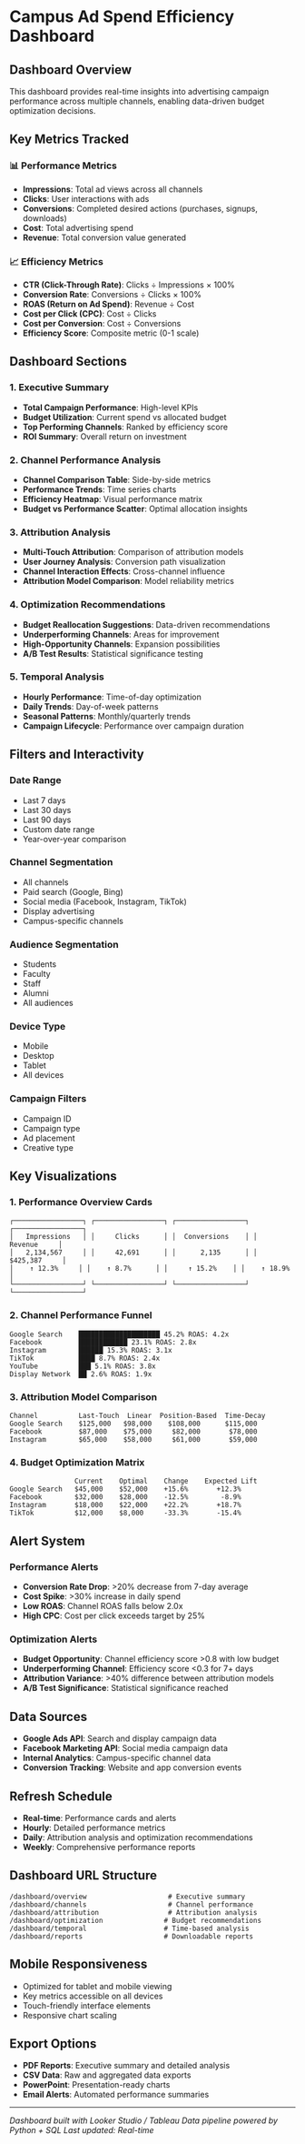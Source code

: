 # Campus Ad Spend Efficiency Dashboard

## Dashboard Overview
This dashboard provides real-time insights into advertising campaign performance across multiple channels, enabling data-driven budget optimization decisions.

## Key Metrics Tracked

### 📊 Performance Metrics
- **Impressions**: Total ad views across all channels
- **Clicks**: User interactions with ads
- **Conversions**: Completed desired actions (purchases, signups, downloads)
- **Cost**: Total advertising spend
- **Revenue**: Total conversion value generated

### 📈 Efficiency Metrics
- **CTR (Click-Through Rate)**: Clicks ÷ Impressions × 100%
- **Conversion Rate**: Conversions ÷ Clicks × 100%
- **ROAS (Return on Ad Spend)**: Revenue ÷ Cost
- **Cost per Click (CPC)**: Cost ÷ Clicks
- **Cost per Conversion**: Cost ÷ Conversions
- **Efficiency Score**: Composite metric (0-1 scale)

## Dashboard Sections

### 1. Executive Summary
- **Total Campaign Performance**: High-level KPIs
- **Budget Utilization**: Current spend vs allocated budget
- **Top Performing Channels**: Ranked by efficiency score
- **ROI Summary**: Overall return on investment

### 2. Channel Performance Analysis
- **Channel Comparison Table**: Side-by-side metrics
- **Performance Trends**: Time series charts
- **Efficiency Heatmap**: Visual performance matrix
- **Budget vs Performance Scatter**: Optimal allocation insights

### 3. Attribution Analysis
- **Multi-Touch Attribution**: Comparison of attribution models
- **User Journey Analysis**: Conversion path visualization
- **Channel Interaction Effects**: Cross-channel influence
- **Attribution Model Comparison**: Model reliability metrics

### 4. Optimization Recommendations
- **Budget Reallocation Suggestions**: Data-driven recommendations
- **Underperforming Channels**: Areas for improvement
- **High-Opportunity Channels**: Expansion possibilities
- **A/B Test Results**: Statistical significance testing

### 5. Temporal Analysis
- **Hourly Performance**: Time-of-day optimization
- **Daily Trends**: Day-of-week patterns
- **Seasonal Patterns**: Monthly/quarterly trends
- **Campaign Lifecycle**: Performance over campaign duration

## Filters and Interactivity

### Date Range
- Last 7 days
- Last 30 days
- Last 90 days
- Custom date range
- Year-over-year comparison

### Channel Segmentation
- All channels
- Paid search (Google, Bing)
- Social media (Facebook, Instagram, TikTok)
- Display advertising
- Campus-specific channels

### Audience Segmentation
- Students
- Faculty
- Staff
- Alumni
- All audiences

### Device Type
- Mobile
- Desktop
- Tablet
- All devices

### Campaign Filters
- Campaign ID
- Campaign type
- Ad placement
- Creative type

## Key Visualizations

### 1. Performance Overview Cards
```
┌─────────────────┐ ┌─────────────────┐ ┌─────────────────┐ ┌─────────────────┐
│   Impressions   │ │     Clicks      │ │  Conversions    │ │     Revenue     │
│   2,134,567     │ │     42,691      │ │      2,135      │ │    $425,387     │
│    ↑ 12.3%     │ │    ↑ 8.7%      │ │     ↑ 15.2%    │ │    ↑ 18.9%     │
└─────────────────┘ └─────────────────┘ └─────────────────┘ └─────────────────┘
```

### 2. Channel Performance Funnel
```
Google Search    ████████████████████ 45.2% ROAS: 4.2x
Facebook         ████████████ 23.1% ROAS: 2.8x
Instagram        ██████ 15.3% ROAS: 3.1x
TikTok           ████ 8.7% ROAS: 2.4x
YouTube          ███ 5.1% ROAS: 3.8x
Display Network  ██ 2.6% ROAS: 1.9x
```

### 3. Attribution Model Comparison
```
Channel          Last-Touch  Linear  Position-Based  Time-Decay
Google Search    $125,000   $98,000    $108,000      $115,000
Facebook         $87,000    $75,000     $82,000       $78,000
Instagram        $65,000    $58,000     $61,000       $59,000
```

### 4. Budget Optimization Matrix
```
                Current    Optimal    Change    Expected Lift
Google Search   $45,000    $52,000    +15.6%       +12.3%
Facebook        $32,000    $28,000    -12.5%        -8.9%
Instagram       $18,000    $22,000    +22.2%       +18.7%
TikTok          $12,000    $8,000     -33.3%       -15.4%
```

## Alert System

### Performance Alerts
- **Conversion Rate Drop**: >20% decrease from 7-day average
- **Cost Spike**: >30% increase in daily spend
- **Low ROAS**: Channel ROAS falls below 2.0x
- **High CPC**: Cost per click exceeds target by 25%

### Optimization Alerts
- **Budget Opportunity**: Channel efficiency score >0.8 with low budget
- **Underperforming Channel**: Efficiency score <0.3 for 7+ days
- **Attribution Variance**: >40% difference between attribution models
- **A/B Test Significance**: Statistical significance reached

## Data Sources
- **Google Ads API**: Search and display campaign data
- **Facebook Marketing API**: Social media campaign data
- **Internal Analytics**: Campus-specific channel data
- **Conversion Tracking**: Website and app conversion events

## Refresh Schedule
- **Real-time**: Performance cards and alerts
- **Hourly**: Detailed performance metrics
- **Daily**: Attribution analysis and optimization recommendations
- **Weekly**: Comprehensive performance reports

## Dashboard URL Structure
```
/dashboard/overview                    # Executive summary
/dashboard/channels                    # Channel performance
/dashboard/attribution                 # Attribution analysis
/dashboard/optimization               # Budget recommendations
/dashboard/temporal                   # Time-based analysis
/dashboard/reports                    # Downloadable reports
```

## Mobile Responsiveness
- Optimized for tablet and mobile viewing
- Key metrics accessible on all devices
- Touch-friendly interface elements
- Responsive chart scaling

## Export Options
- **PDF Reports**: Executive summary and detailed analysis
- **CSV Data**: Raw and aggregated data exports
- **PowerPoint**: Presentation-ready charts
- **Email Alerts**: Automated performance summaries

---

*Dashboard built with Looker Studio / Tableau*
*Data pipeline powered by Python + SQL*
*Last updated: Real-time*
